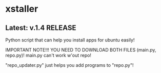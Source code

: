# xstaller
## Latest: v.1.4 RELEASE

Python script that can help you install apps for ubuntu easily!

IMPORTANT NOTE!!! YOU NEED TO DOWNLOAD BOTH FILES (main.py, repo.py)! main.py can't work w'out repo!

"repo_updater.py" just helps you add programs to "repo.py"!